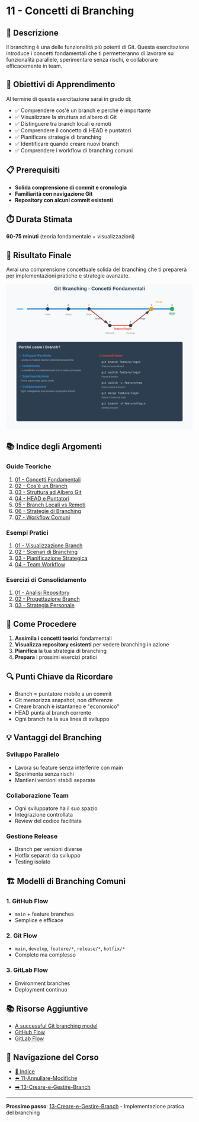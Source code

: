 # 11 - Concetti di Branching

## 📖 Descrizione

Il branching è una delle funzionalità più potenti di Git. Questa esercitazione introduce i concetti fondamentali che ti permetteranno di lavorare su funzionalità parallele, sperimentare senza rischi, e collaborare efficacemente in team.

## 🎯 Obiettivi di Apprendimento

Al termine di questa esercitazione sarai in grado di:

- ✅ Comprendere cos'è un branch e perché è importante
- ✅ Visualizzare la struttura ad albero di Git
- ✅ Distinguere tra branch locali e remoti
- ✅ Comprendere il concetto di HEAD e puntatori
- ✅ Pianificare strategie di branching
- ✅ Identificare quando creare nuovi branch
- ✅ Comprendere i workflow di branching comuni

## 📋 Prerequisiti

- **Solida comprensione di commit e cronologia**
- **Familiarità con navigazione Git**
- **Repository con alcuni commit esistenti**

## ⏱️ Durata Stimata

**60-75 minuti** (teoria fondamentale + visualizzazioni)

## 🎯 Risultato Finale

Avrai una comprensione concettuale solida del branching che ti preparerà per implementazioni pratiche e strategie avanzate.

![Git Branching Concept](./esempi/immagini/git-branching-concept.png)

## 📚 Indice degli Argomenti

### Guide Teoriche
1. [01 - Concetti Fondamentali](./guide/01-concetti-fondamentali.md)
2. [02 - Cos'è un Branch](./guide/02-cos-e-branch.md)
3. [03 - Struttura ad Albero Git](./guide/03-struttura-albero.md)
4. [04 - HEAD e Puntatori](./guide/04-head-puntatori.md)
5. [05 - Branch Locali vs Remoti](./guide/05-locali-vs-remoti.md)
6. [06 - Strategie di Branching](./guide/06-strategie-branching.md)
7. [07 - Workflow Comuni](./guide/07-workflow-comuni.md)

### Esempi Pratici
1. [01 - Visualizzazione Branch](./esempi/01-visualizzazione-branch.md)
2. [02 - Scenari di Branching](./esempi/02-scenari-branching.md)
3. [03 - Pianificazione Strategica](./esempi/03-pianificazione-strategica.md)
4. [04 - Team Workflow](./esempi/04-team-workflow.md)

### Esercizi di Consolidamento
1. [01 - Analisi Repository](./esercizi/01-analisi-repository.md)
2. [02 - Progettazione Branch](./esercizi/02-progettazione-branch.md)
3. [03 - Strategia Personale](./esercizi/03-strategia-personale.md)

## 🚀 Come Procedere

1. **Assimila i concetti teorici** fondamentali
2. **Visualizza repository esistenti** per vedere branching in azione
3. **Pianifica** la tua strategia di branching
4. **Prepara** i prossimi esercizi pratici

## 🔍 Punti Chiave da Ricordare

- Branch = puntatore mobile a un commit
- Git memorizza snapshot, non differenze
- Creare branch è istantaneo e "economico"
- HEAD punta al branch corrente
- Ogni branch ha la sua linea di sviluppo

## 💡 Vantaggi del Branching

### Sviluppo Parallelo
- Lavora su feature senza interferire con main
- Sperimenta senza rischi
- Mantieni versioni stabili separate

### Collaborazione Team
- Ogni sviluppatore ha il suo spazio
- Integrazione controllata
- Review del codice facilitata

### Gestione Release
- Branch per versioni diverse
- Hotfix separati da sviluppo
- Testing isolato

## 🏗️ Modelli di Branching Comuni

### 1. **GitHub Flow**
- `main` + feature branches
- Semplice e efficace

### 2. **Git Flow**
- `main`, `develop`, `feature/*`, `release/*`, `hotfix/*`
- Completo ma complesso

### 3. **GitLab Flow**
- Environment branches
- Deployment continuo

## 📚 Risorse Aggiuntive

- [A successful Git branching model](https://nvie.com/posts/a-successful-git-branching-model/)
- [GitHub Flow](https://docs.github.com/en/get-started/quickstart/github-flow)
- [GitLab Flow](https://docs.gitlab.com/ee/topics/gitlab_flow.html)

## 🔄 Navigazione del Corso

- [📑 Indice](../README.md)
- [⬅️ 11-Annullare-Modifiche](../11-Annullare-Modifiche/README.md)
- [➡️ 13-Creare-e-Gestire-Branch](../13-Creare-e-Gestire-Branch/README.md)

---

**Prossimo passo**: [13-Creare-e-Gestire-Branch](../13-Creare-e-Gestire-Branch/README.md) - Implementazione pratica del branching
